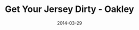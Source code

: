 ---
layout: message
category: message
series: "How to Change the World"
title: "Get Your Jersey Dirty - Oakley"
date: 2014-03-29
audio-description: "Chuck Mingo talks about getting our jerseys dirty."
audio: "http://www.crossroads.net/players/media/hq/htctw_02.mp3"
audio-title: "Get Your Jersey Dirty"
audio-duration: "&#58;"
program-description: "Program - WK 2 How to Change the World"
program: "http://www.crossroads.net/players/media/hq/03_29-30_14Program_LO.pdf"
program-title: "Get Your Jersey Dirty"
video-description: "Chuck Mingo talks about getting our jerseys dirty."
video-title: "Get Your Jersey Dirty"
video: "https://s3.amazonaws.com/crossroadsvideomessages/htctw_02.mp4"
---